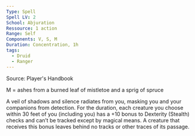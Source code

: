 ```yaml
---
Type: Spell
Spell LV: 2
School: Abjuration
Ressource: 1 action
Range: Self
Components: V, S, M
Duration: Concentration, 1h
tags:
  - Druid
  - Ranger
---
```

Source: Player's Handbook

M = ashes from a burned leaf of mistletoe and a sprig of spruce

A veil of shadows and silence radiates from you, masking you and your companions from detection. For the duration, each creature you choose within 30 feet of you (including you) has a +10 bonus to Dexterity (Stealth) checks and can’t be tracked except by magical means. A creature that receives this bonus leaves behind no tracks or other traces of its passage.